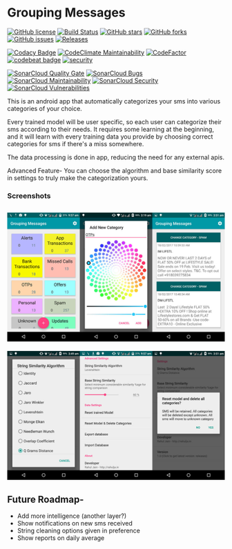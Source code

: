 # Grouping Messages


[![GitHub license](https://img.shields.io/github/license/xRahul/GroupingMessages.svg)](https://github.com/xRahul/GroupingMessages/blob/master/LICENSE)
[![Build Status](https://travis-ci.org/xRahul/GroupingMessages.svg?branch=master)](https://travis-ci.org/xRahul/GroupingMessages)
[![GitHub stars](https://img.shields.io/github/stars/xRahul/GroupingMessages.svg)](https://github.com/xRahul/GroupingMessages/stargazers)
[![GitHub forks](https://img.shields.io/github/forks/xRahul/GroupingMessages.svg)](https://github.com/xRahul/GroupingMessages/network)
[![GitHub issues](https://img.shields.io/github/issues/xRahul/GroupingMessages.svg)](https://github.com/xRahul/GroupingMessages/issues)
[![Releases](https://img.shields.io/github/release/xRahul/GroupingMessages.svg)](https://github.com/xRahul/GroupingMessages/releases/latest)

[![Codacy Badge](https://api.codacy.com/project/badge/Grade/2992e38a8bce453aa521cc02ddc030eb)](https://www.codacy.com/app/xRahul/GroupingMessages)
[![CodeClimate Maintainability](https://api.codeclimate.com/v1/badges/6bd1a1cf9510c749cdbf/maintainability)](https://codeclimate.com/github/xRahul/GroupingMessages/maintainability)
[![CodeFactor](https://www.codefactor.io/repository/github/xrahul/groupingmessages/badge)](https://www.codefactor.io/repository/github/xrahul/groupingmessages)
[![codebeat badge](https://codebeat.co/badges/eb2766d0-2b94-4475-b3d9-9b8fedf27886)](https://codebeat.co/projects/github-com-xrahul-groupingmessages-master)
[![security](https://hakiri.io/github/xRahul/GroupingMessages/master.svg)](https://hakiri.io/github/xRahul/GroupingMessages/master)

[![SonarCloud Quality Gate](https://sonarcloud.io/api/project_badges/measure?project=GroupingMessages%3Aapp&metric=alert_status)](https://sonarcloud.io/dashboard?id=GroupingMessages%3Aapp)
[![SonarCloud Bugs](https://sonarcloud.io/api/project_badges/measure?project=GroupingMessages%3Aapp&metric=bugs)](https://sonarcloud.io/dashboard?id=GroupingMessages%3Aapp)
[![SonarCloud Maintainability](https://sonarcloud.io/api/project_badges/measure?project=GroupingMessages%3Aapp&metric=sqale_rating)](https://sonarcloud.io/dashboard?id=GroupingMessages%3Aapp)
[![SonarCloud Security](https://sonarcloud.io/api/project_badges/measure?project=GroupingMessages%3Aapp&metric=security_rating)](https://sonarcloud.io/dashboard?id=GroupingMessages%3Aapp)
[![SonarCloud Vulnerabilities](https://sonarcloud.io/api/project_badges/measure?project=GroupingMessages%3Aapp&metric=vulnerabilities)](https://sonarcloud.io/dashboard?id=GroupingMessages%3Aapp)


This is an android app that automatically categorizes your sms into various categories of your choice.

Every trained model will be user specific, so each user can categorize their sms according to their needs. 
It requires some learning at the beginning, 
and it will learn with every training data you provide by choosing correct categories for sms if there's a miss somewhere.

The data processing is done in app, reducing the need for any external apis.

Advanced Feature-
You can choose the algorithm and base similarity score in settings to truly make the categorization yours.

### Screenshots

![Activities](https://github.com/xRahul/GroupingMessages/raw/master/Screenshots/Activities_View_1.2.jpg) 
---
![Settings](https://github.com/xRahul/GroupingMessages/raw/master/Screenshots/Settings_View_1.2.jpg) 


## Future Roadmap-
* Add more intelligence (another layer?)
* Show notifications on new sms received
* String cleaning options given in preference
* Show reports on daily average
